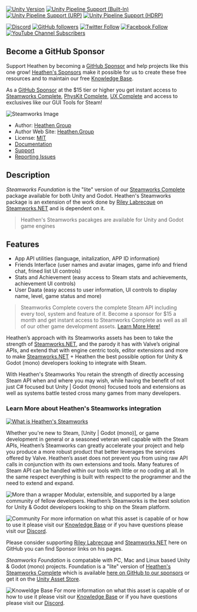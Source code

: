 
[![Unity Version](https://img.shields.io/badge/Unity-2021.3%20LTS%2B-blueviolet?logo=unity)](https://unity3d.com/get-unity/download)
[![Unity Pipeline Support (Built-In)](https://img.shields.io/badge/BiRP_✅-646464?logo=unity)](https://unity3d.com/get-unity/download)
[![Unity Pipeline Support (URP)](https://img.shields.io/badge/URP_✅-646464?logo=unity)](https://unity3d.com/get-unity/download)
[![Unity Pipeline Support (HDRP)](https://img.shields.io/badge/HDRP_✅-646464?logo=unity)](https://unity3d.com/get-unity/download)

[![Discord](https://img.shields.io/badge/Discord--1877F2?style=social&logo=discord)](https://discord.gg/6X3xrRc)
[![GitHub followers](https://img.shields.io/github/followers/heathen-engineering?style=social)](https://github.com/heathen-engineering?tab=followers)
[![Twitter Follow](https://img.shields.io/twitter/follow/HeathenEngineer?style=social)](http://twitter.com/intent/user?screen_name=HeathenEngineer)
[![Facebook Follow](https://img.shields.io/badge/Follow_@Heathen--1877F2?style=social&logo=facebook)](https://www.facebook.com/heathenengineering)
[![YouTube Channel Subscribers](https://img.shields.io/youtube/channel/subscribers/UCmPD1mHqMk_emJ25KbaGpWQ?style=social)](https://www.youtube.com/Heathenengineering)
## Become a GitHub Sponsor
Support Heathen by becoming a [GitHub Sponsor](https://github.com/sponsors/heathen-engineering) and help projects like this one grow! [Heathen's Sponsors](https://github.com/sponsors/heathen-engineering) make it possible for us to create these free resources and to maintain our free [Knowledge Base](https://kb.heathenengineering.com/company/introduction). 

As a [GitHub Sponsor](https://github.com/sponsors/heathen-engineering) at the $15 tier or higher you get instant access to [Steamworks Complete](https://www.heathen.group/steamworks), [PhysKit Complete](https://www.heathen.group/physkit), [UX Complete](https://www.heathen.group/ux) and access to exclusives like our GUI Tools for Steam!

![Steamworks Image](https://github.com/heathen-engineering/SteamworksFoundation/assets/31243736/145b63f1-9b27-4fef-aee2-d14b3cc5205d)
* Author: [Heathen Group](https://github.com/sponsors/heathen-engineering)
* Author Web Site: [Heathen.Group](https://heathen.group)
* License: [MIT](https://github.com/heathen-engineering/SteamworksFoundation/blob/main/LICENSE.md)
* [Documentation](https://kb.heathenengineering.com/assets/steamworks)
* [Support](https://discord.gg/6X3xrRc)
* [Reporting Issues](https://github.com/heathen-engineering/SteamworksFoundation/issues)

## Description
_Steamworks Foundation_ is the "lite" version of our [Steamworks Complete](https://www.heathen.group/steamworks) package available for both Unity and Godot. Heathen's Steamworks package is an extension of the work done by [Riley Labrecque](https://github.com/rlabrecque) on [Steamworks.NET](https://github.com/rlabrecque/Steamworks.NET) and is dependent on it. 

> Heathen's Steamworks pacakges are available for Unity and Godot game engines

## Features
* App API utilities (language, initalization, APP ID information)
* Friends Interface (user names and avatar images, game info and friend chat, frined list UI controls)
* Stats and Achievement (easy access to Steam stats and achievements, achievement UI controls)
* User Daata (easy access to user information, UI controls to display name, level, game status and more)

> Steamworks Complete covers the complete Steam API including every tool, system and feature of it. Become a sponsor for $15 a month and get instant access to Steamworks Complete as well as all of our other game development assets. [Learn More Here!](https://kb.heathen.group/company/become-a-sponsor)

Heathen’s approach with its Steamworks assets has been to take the strength of [Steamworks.NET](https://github.com/rlabrecque/Steamworks.NET), and the parody it has with Valve’s original APIs, and extend that with engine centric tools, editor extensions and more to make [Steamworks.NET](https://github.com/rlabrecque/Steamworks.NET) + Heathen the best possible option for Unity & Godot (mono) developers looking to integrate with Steam. 

With Heathen's Steamworks You retain the strength of directly accessing Steam API when and where you may wish, while having the benefit of not just C# focused but Unity | Godot (mono) focused tools and extensions as well as systems battle tested cross many games from many developers. 

### Learn More about Heathen's Steamworks integration
[![What is Heathen's Steamworks](https://static.wixstatic.com/media/6ca001_d8db9e631f42495e87f65272f4eea058~mv2.png)](https://www.youtube.com/watch?v=6ujmZI1qUYI "What is Heathen's Steamworks")

Whether you're new to Steam, [Unity | Godot (mono)], or game development in general or a seasoned veteran well capable with the Steam APIs, Heathen’s Steamworks can greatly accelerate your project and help you produce a more robust product that better leverages the services offered by Valve. Heathen’s asset does not prevent you from using raw API calls in conjunction with its own extensions and tools. Many features of Steam API can be handled within our tools with little or no coding at all. In the same respect everything is built with respect to the programmer and the need to extend and expand. 

![More than a wrapper](https://github.com/heathen-engineering/SourceRepo/blob/main/Asset%20Images/Steamworks%20Exports/Unity%20Integration.jpg)
Modular, extensible, and supported by a large community of fellow developers. Heathen’s Steamworks is the best solution for Unity & Godot developers looking to ship on the Steam platform.

![Community](https://github.com/heathen-engineering/SourceRepo/blob/main/Asset%20Images/Steamworks%20Exports/Discord%20Community.jpg)
For more information on what this asset is capable of or how to use it please visit our [Knowledge Base](https://kb.heathenengineering.com/assets/steamworks) or if you have questions please visit our [Discord](https://discord.gg/6X3xrRc).

Please consider supporting [Riley Labrecque](https://github.com/rlabrecque) and [Steamworks.NET](https://github.com/rlabrecque/Steamworks.NET) here on GitHub you can find Sponsor links on his pages.

_Steamworks Foundation_ is compatable with PC, Mac and Linux based Unity & Godot (mono) projects. Foundation is a "lite" version of [Heathen's Steamworks Complete](https://www.heathen.group/steamworks) which is available [here on GitHub to our sponsors](https://github.com/sponsors/heathen-engineering) or get it on the [Unity Asset Store](https://assetstore.unity.com/packages/tools/integration/steamworks-v2-complete-190316).

![Knoweldge Base](https://github.com/heathen-engineering/SourceRepo/blob/main/Asset%20Images/Steamworks%20Exports/Knowledge%20Base.jpg)
For more information on what this asset is capable of or how to use it please visit our [Knowledge Base](https://kb.heathenengineering.com/assets/steamworks) or if you have questions please visit our [Discord](https://discord.gg/6X3xrRc).
